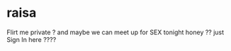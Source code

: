 # raisa
Flirt me private ? and maybe we can meet up for SEX tonight honey ?? just Sign In here ????
